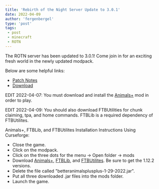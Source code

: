 ```yaml
---
title: 'Rebirth of the Night Server Update to 3.0.1'
date: 2022-04-09
author: 'fergenbergel'
type: 'post'
tags: 
 - post
 - minecraft
 - ROTN
---
```


The ROTN server has been updated to 3.0.1! Come join in for an exciting fresh world in the newly updated modpack.

Below are some helpful links:

- [Patch Notes][1]
- [Download][2]

EDIT 2022-04-07:
You must download and install the [Animals+][3] mod in order to play. 

EDIT 2022-04-09:
You should also download FTBUtilities for chunk claiming, tpa, and home commands. FTBLib is a required dependency of FTBUtilites.

Animals+, FTBLib, and FTBUtilites Installation Instructions Using Curseforge:
 - Close the game.
 - Click on the modpack.
 - Click on the three dots for the menu -> Open folder -> mods
 - Download [Animals+][3], [FTBLib][4], and [FTBUtilites][5]. Be sure to get the 1.12.2 versions.
 - Delete the file called "betteranimalsplusplus-1-29-2022.jar".
 - Put all three downloaded .jar files into the mods folder.
 - Launch the game.

[1]: <https://docs.google.com/document/d/1DGgt4OBx-Vyy3vyT_wgUjjxrXDPFhBpkS9M11shZKAE/edit> "Patch notes for 3.0.1"
[2]: <https://www.curseforge.com/minecraft/modpacks/rebirth-of-the-night/files/3732110> "Download modpack"
[3]: <https://www.curseforge.com/minecraft/mc-mods/betteranimalsplus/files/2933382> "Download Animals+"
[4]: <https://www.curseforge.com/minecraft/mc-mods/ftb-library-legacy-forge> "Download FTBLib"
[5]: <https://www.curseforge.com/minecraft/mc-mods/ftb-utilities-forge> "Download FTBUtilites"